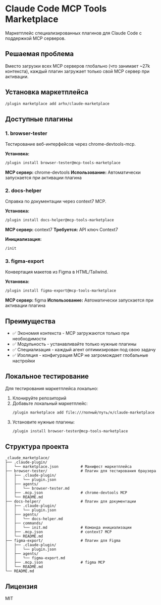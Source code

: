 # Claude Code MCP Tools Marketplace

Маркетплейс специализированных плагинов для Claude Code с поддержкой MCP серверов.

## Решаемая проблема

Вместо загрузки всех MCP серверов глобально (что занимает ~27k контекста), каждый плагин загружает только свой MCP сервер при активации.

## Установка маркетплейса

```bash
/plugin marketplace add arhx/claude-marketplace
```

## Доступные плагины

### 1. browser-tester
Тестирование веб-интерфейсов через chrome-devtools-mcp.

**Установка:**
```bash
/plugin install browser-tester@mcp-tools-marketplace
```

**MCP сервер:** chrome-devtools
**Использование:** Автоматически запускается при активации плагина

### 2. docs-helper
Справка по документации через context7 MCP.

**Установка:**
```bash
/plugin install docs-helper@mcp-tools-marketplace
```

**MCP сервер:** context7
**Требуется:** API ключ Context7

**Инициализация:**
```bash
/init
```

### 3. figma-export
Конвертация макетов из Figma в HTML/Tailwind.

**Установка:**
```bash
/plugin install figma-export@mcp-tools-marketplace
```

**MCP сервер:** figma
**Использование:** Автоматически запускается при активации плагина

## Преимущества

- ✅ Экономия контекста - MCP загружаются только при необходимости
- ✅ Модульность - устанавливайте только нужные плагины
- ✅ Специализация - каждый агент оптимизирован под свою задачу
- ✅ Изоляция - конфигурация MCP не загромождает глобальные настройки

## Локальное тестирование

Для тестирования маркетплейса локально:

1. Клонируйте репозиторий
2. Добавьте локальный маркетплейс:
   ```bash
   /plugin marketplace add file:///полный/путь/к/claude-marketplace
   ```
3. Установите нужные плагины:
   ```bash
   /plugin install browser-tester@mcp-tools-marketplace
   ```

## Структура проекта

```
_claude_marketplace/
├── .claude-plugin/
│   └── marketplace.json          # Манифест маркетплейса
├── browser-tester/               # Плагин для тестирования браузера
│   ├── .claude-plugin/
│   │   └── plugin.json
│   ├── agents/
│   │   └── browser-tester.md
│   ├── .mcp.json                 # chrome-devtools MCP
│   └── README.md
├── docs-helper/                  # Плагин для документации
│   ├── .claude-plugin/
│   │   └── plugin.json
│   ├── agents/
│   │   └── docs-helper.md
│   ├── commands/
│   │   └── init.md               # Команда инициализации
│   ├── .mcp.json                 # context7 MCP
│   └── README.md
├── figma-export/                 # Плагин для Figma
│   ├── .claude-plugin/
│   │   └── plugin.json
│   ├── agents/
│   │   └── figma-export.md
│   ├── .mcp.json                 # figma MCP
│   └── README.md
└── README.md
```

## Лицензия

MIT
